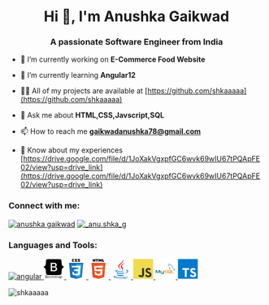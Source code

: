 <h1 align="center">Hi 👋, I'm Anushka Gaikwad</h1>
<h3 align="center">A passionate Software Engineer from India</h3>

- 🔭 I’m currently working on **E-Commerce Food Website**

- 🌱 I’m currently learning **Angular12**

- 👨‍💻 All of my projects are available at [https://github.com/shkaaaaa](https://github.com/shkaaaaa)

- 💬 Ask me about **HTML,CSS,Javscript,SQL**

- 📫 How to reach me **gaikwadanushka78@gmail.com**

- 📄 Know about my experiences [https://drive.google.com/file/d/1JoXakVgxpfGC6wvk69wIU67tPQApFE02/view?usp=drive_link](https://drive.google.com/file/d/1JoXakVgxpfGC6wvk69wIU67tPQApFE02/view?usp=drive_link)

<h3 align="left">Connect with me:</h3>
<p align="left">
<a href="https://linkedin.com/in/anushka gaikwad" target="blank"><img align="center" src="https://raw.githubusercontent.com/rahuldkjain/github-profile-readme-generator/master/src/images/icons/Social/linked-in-alt.svg" alt="anushka gaikwad" height="30" width="40" /></a>
<a href="https://instagram.com/_anu.shka_g" target="blank"><img align="center" src="https://raw.githubusercontent.com/rahuldkjain/github-profile-readme-generator/master/src/images/icons/Social/instagram.svg" alt="_anu.shka_g" height="30" width="40" /></a>
</p>

<h3 align="left">Languages and Tools:</h3>
<p align="left"> <a href="https://angular.io" target="_blank" rel="noreferrer"> <img src="https://angular.io/assets/images/logos/angular/angular.svg" alt="angular" width="40" height="40"/> </a> <a href="https://getbootstrap.com" target="_blank" rel="noreferrer"> <img src="https://raw.githubusercontent.com/devicons/devicon/master/icons/bootstrap/bootstrap-plain-wordmark.svg" alt="bootstrap" width="40" height="40"/> </a> <a href="https://www.w3schools.com/css/" target="_blank" rel="noreferrer"> <img src="https://raw.githubusercontent.com/devicons/devicon/master/icons/css3/css3-original-wordmark.svg" alt="css3" width="40" height="40"/> </a> <a href="https://www.w3.org/html/" target="_blank" rel="noreferrer"> <img src="https://raw.githubusercontent.com/devicons/devicon/master/icons/html5/html5-original-wordmark.svg" alt="html5" width="40" height="40"/> </a> <a href="https://www.java.com" target="_blank" rel="noreferrer"> <img src="https://raw.githubusercontent.com/devicons/devicon/master/icons/java/java-original.svg" alt="java" width="40" height="40"/> </a> <a href="https://developer.mozilla.org/en-US/docs/Web/JavaScript" target="_blank" rel="noreferrer"> <img src="https://raw.githubusercontent.com/devicons/devicon/master/icons/javascript/javascript-original.svg" alt="javascript" width="40" height="40"/> </a> <a href="https://www.mysql.com/" target="_blank" rel="noreferrer"> <img src="https://raw.githubusercontent.com/devicons/devicon/master/icons/mysql/mysql-original-wordmark.svg" alt="mysql" width="40" height="40"/> </a> <a href="https://www.typescriptlang.org/" target="_blank" rel="noreferrer"> <img src="https://raw.githubusercontent.com/devicons/devicon/master/icons/typescript/typescript-original.svg" alt="typescript" width="40" height="40"/> </a> </p>

<p><img align="center" src="https://github-readme-stats.vercel.app/api/top-langs?username=shkaaaaa&show_icons=true&locale=en&layout=compact" alt="shkaaaaa" /></p>
